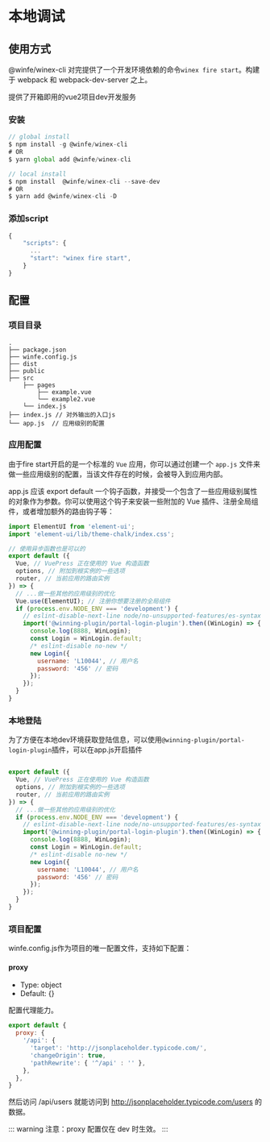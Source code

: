 # 本地调试

## 使用方式
@winfe/winex-cli 对完提供了一个开发环境依赖的命令`winex fire start`。构建于 webpack 和 webpack-dev-server 之上。

提供了开箱即用的vue2项目dev开发服务

### 安装

```javascript
// global install
$ npm install -g @winfe/winex-cli
# OR
$ yarn global add @winfe/winex-cli

// local install
$ npm install  @winfe/winex-cli --save-dev
# OR
$ yarn add @winfe/winex-cli -D
```

### 添加script

```javascript
{
    "scripts": {
      ...
      "start": "winex fire start",
    }
}
```

## 配置

### 项目目录

```
.
├── package.json
├── winfe.config.js
├── dist
├── public
├── src
    ├── pages
        ├── example.vue
        └── example2.vue
    └── index.js
├── index.js // 对外输出的入口js
└── app.js  // 应用级别的配置

```

### 应用配置

由于fire start开启的是一个标准的 `Vue` 应用，你可以通过创建一个 `app.js` 文件来做一些应用级别的配置，当该文件存在的时候，会被导入到应用内部。

app.js 应该 export default 一个钩子函数，并接受一个包含了一些应用级别属性的对象作为参数。你可以使用这个钩子来安装一些附加的 Vue 插件、注册全局组件，或者增加额外的路由钩子等：

```javascript
import ElementUI from 'element-ui';
import 'element-ui/lib/theme-chalk/index.css';

// 使用异步函数也是可以的
export default ({
  Vue, // VuePress 正在使用的 Vue 构造函数
  options, // 附加到根实例的一些选项
  router, // 当前应用的路由实例
}) => {
  // ...做一些其他的应用级别的优化
  Vue.use(ElementUI); // 注册你想要注册的全局组件
  if (process.env.NODE_ENV === 'development') {
    // eslint-disable-next-line node/no-unsupported-features/es-syntax
    import('@winning-plugin/portal-login-plugin').then((WinLogin) => {
      console.log(8888, WinLogin);
      const Login = WinLogin.default;
      /* eslint-disable no-new */
      new Login({
        username: 'L10044', // 用户名
        password: '456' // 密码
      });
    });
  }
}
```

### 本地登陆

为了方便在本地dev环境获取登陆信息，可以使用`@winning-plugin/portal-login-plugin`插件，可以在app.js开启插件

```javascript

export default ({
  Vue, // VuePress 正在使用的 Vue 构造函数
  options, // 附加到根实例的一些选项
  router, // 当前应用的路由实例
}) => {
  // ...做一些其他的应用级别的优化
  if (process.env.NODE_ENV === 'development') {
    // eslint-disable-next-line node/no-unsupported-features/es-syntax
    import('@winning-plugin/portal-login-plugin').then((WinLogin) => {
      console.log(8888, WinLogin);
      const Login = WinLogin.default;
      /* eslint-disable no-new */
      new Login({
        username: 'L10044', // 用户名
        password: '456' // 密码
      });
    });
  }
}
```

### 项目配置
winfe.config.js作为项目的唯一配置文件，支持如下配置：
#### proxy

- Type: object
- Default: {}

配置代理能力。
```javascript
export default {
  proxy: {
    '/api': {
      'target': 'http://jsonplaceholder.typicode.com/',
      'changeOrigin': true,
      'pathRewrite': { '^/api' : '' },
    },
  },
}
```
然后访问 /api/users 就能访问到 http://jsonplaceholder.typicode.com/users 的数据。

::: warning
注意：proxy 配置仅在 dev 时生效。
:::



